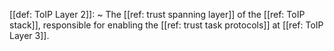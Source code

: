 [[def: ToIP Layer 2]]:
~ The [[ref: trust spanning layer]] of the [[ref: ToIP stack]], responsible for enabling the [[ref: trust task protocols]] at [[ref: ToIP Layer 3]].


